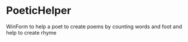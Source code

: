 # PoeticHelper
WinForm to help a poet to create poems by counting words and foot and help to create rhyme
